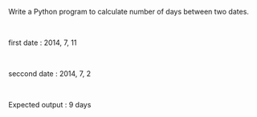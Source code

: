 Write a Python program to calculate number of days between two dates.

<br>

first date : 2014, 7, 11


<br>

seccond date : 2014, 7, 2

<br>

Expected output : 9 days
